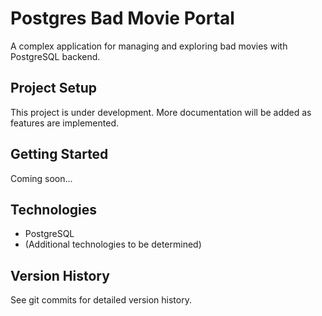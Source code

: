 # Postgres Bad Movie Portal

A complex application for managing and exploring bad movies with PostgreSQL backend.

## Project Setup

This project is under development. More documentation will be added as features are implemented.

## Getting Started

Coming soon...

## Technologies

- PostgreSQL
- (Additional technologies to be determined)

## Version History

See git commits for detailed version history.
